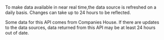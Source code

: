 To make data available in near real time,the data source is refreshed on a daily basis. Changes can take up to 24 hours to be reflected.

Some data for this API comes from Companies House. If there are updates to the data sources, data returned from this API may be at least 24 hours out of date. 
